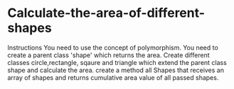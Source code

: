 # Calculate-the-area-of-different-shapes
Instructions You need to use the concept of polymorphism. You need to create a parent class 'shape' which returns the area. Create different classes circle,rectangle, sqaure and triangle which extend the parent class shape and calculate the area.   create  a method all Shapes that receives an array of shapes and returns cumulative area value of all passed shapes.
